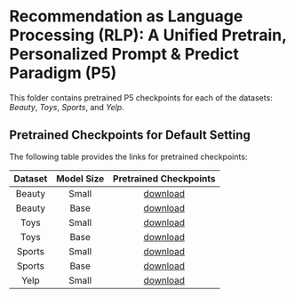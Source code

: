# Recommendation as Language Processing (RLP): A Unified Pretrain, Personalized Prompt & Predict Paradigm (P5)

This folder contains pretrained P5 checkpoints for each of the datasets: *Beauty*, *Toys*, *Sports*, and *Yelp*.

## Pretrained Checkpoints for Default Setting
The following table provides the links for pretrained checkpoints:

| Dataset | Model Size | Pretrained Checkpoints |
| :---: | :---: | :---: |
| Beauty | Small | [download](https://drive.google.com/file/d/1uesez6E-q9WtS5VO07cXDoJDQz37oq0M/view?usp=sharing) |
| Beauty | Base | [download](https://drive.google.com/file/d/1pdp_yODghXwJpgz5-jsOT-nyKJJpKfqD/view?usp=sharing) |
| Toys | Small | [download](https://drive.google.com/file/d/1h1rlXFSbbTtzJqacRDcZBVdK-rl0JkLn/view?usp=sharing) |
| Toys | Base | [download](https://drive.google.com/file/d/151z5MqdFwMSYRFMqjKLUODj2WMZIRXKG/view?usp=sharing) |
| Sports | Small | [download](https://drive.google.com/file/d/1kXEj8twPCCwCOX52FWSWpBfUte28rTHP/view?usp=sharing) |
| Sports | Base | [download](https://drive.google.com/file/d/1Hb4gQK55v-atrkn_zYLDE-JaXbEZFtwb/view?usp=sharing) |
| Yelp | Small | [download](https://drive.google.com/file/d/1xxXiePkcDdXg695E1b19uW9yk3ts9AnS/view?usp=sharing) |
